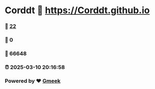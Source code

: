 # Corddt :link: https://Corddt.github.io 
### :page_facing_up: [22](https://Corddt.github.io/tag.html) 
### :speech_balloon: 0 
### :hibiscus: 66648 
### :alarm_clock: 2025-03-10 20:16:58 
### Powered by :heart: [Gmeek](https://github.com/Meekdai/Gmeek)
